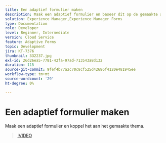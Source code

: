 ```yaml
---
title: Een adaptief formulier maken
description: Maak een adaptief formulier en baseer dit op de gemaakte sjabloon.
solution: Experience Manager,Experience Manager Forms
type: Documentation
role: Developer
level: Beginner, Intermediate
version: Cloud Service
feature: Adaptive Forms
topic: Development
jira: KT-7376
thumbnail: 332237.jpg
exl-id: 26d26ea5-7781-42fa-97ad-713543a8d132
duration: 115
source-git-commit: 9fef4b77a2c70c8cf525d42686f4120e481945ee
workflow-type: tm+mt
source-wordcount: '29'
ht-degree: 0%

---
```


# Een adaptief formulier maken

Maak een adaptief formulier en koppel het aan het gemaakte thema.

>[!VIDEO](https://video.tv.adobe.com/v/332237?quality=12&learn=on)
